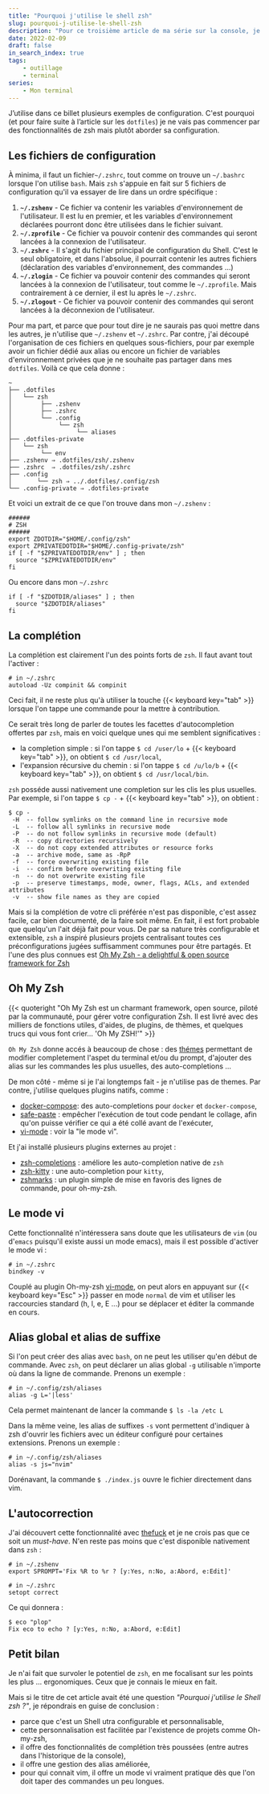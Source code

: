 ```yaml
---
title: "Pourquoi j'utilise le shell zsh"
slug: pourquoi-j-utilise-le-shell-zsh
description: "Pour ce troisième article de ma série sur la console, je n’imposerais pas une énième comparaison entre bash et zsh. Et pour une bonne raison : je n’ai pas opté pour zsh sur un choix réfléchi et éclairé, mais juste parce que quelqu’un qui connaissait les outils console beaucoup mieux que moi me l’avait conseillé. Ce billet ne traitera pas non plus des grands motifs pour lesquels choisir zsh, mais plutôt des petites choses faisant que j’ai continué à l’utiliser et qui pourraient me servir d’arguments pour vous le recommander."
date: 2022-02-09
draft: false
in_search_index: true
tags:
    - outillage
    - terminal
series:
    - Mon terminal
---
```


J’utilise dans ce billet plusieurs exemples de configuration. C'est pourquoi (et pour faire suite à l’article sur les `dotfiles`) je ne vais pas commencer par des fonctionnalités de zsh mais plutôt aborder sa configuration.

## Les fichiers de configuration

À minima, il faut un fichier`~/.zshrc`, tout comme on trouve un `~/.bashrc` lorsque l'on utilise `bash`. Mais `zsh` s'appuie en fait sur 5 fichiers de configuration qu'il va essayer de lire dans un ordre spécifique :

1. **`~/.zshenv`** - Ce fichier va contenir les variables d'environnement de l'utilisateur. Il est lu en premier, et les variables d'environnement déclarées pourront donc être utilisées dans le fichier suivant.
2. **`~/.zprofile`** - Ce fichier va pouvoir contenir des commandes qui seront lancées à la connexion de l'utilisateur.
3. **`~/.zshrc`** - Il s'agit du fichier principal de configuration du Shell. C'est le seul obligatoire, et dans l'absolue, il pourrait contenir les autres fichiers (déclaration des variables d'environnement, des commandes ...)
4. **`~/.zlogin`** - Ce fichier va pouvoir contenir des commandes qui seront lancées à la connexion de l'utilisateur, tout comme le `~/.zprofile`. Mais contrairement à ce dernier, il est lu après le `~/.zshrc`.
5. **`~/.zlogout`** - Ce fichier va pouvoir contenir des commandes qui seront lancées à la déconnexion de l'utilisateur.

Pour ma part, et parce que pour tout dire je ne saurais pas quoi mettre dans les autres, je n'utilise que `~/.zshenv` et `~/.zshrc`. Par contre, j'ai découpé l'organisation de ces fichiers en quelques sous-fichiers, pour par exemple avoir un fichier dédié aux alias ou encore un fichier de variables d'environnement privées que je ne souhaite pas partager dans mes `dotfiles`. Voilà ce que cela donne :

```shell
~
├── .dotfiles
│   └── zsh
│        ├── .zshenv
│        ├── .zshrc
│        └── .config
│             └── zsh
│             	   └── aliases
├── .dotfiles-private
│   └── zsh
│        └── env
├── .zshenv ⇒ .dotfiles/zsh/.zshenv
├── .zshrc  ⇒ .dotfiles/zsh/.zshrc
├── .config
│       └── zsh ⇒ ../.dotfiles/.config/zsh
└── .config-private ⇒ .dotfiles-private
```

Et voici un extrait de ce que l'on trouve dans mon `~/.zshenv` :

```shell
######
# ZSH
######
export ZDOTDIR="$HOME/.config/zsh"
export ZPRIVATEDOTDIR="$HOME/.config-private/zsh"
if [ -f "$ZPRIVATEDOTDIR/env" ] ; then
  source "$ZPRIVATEDOTDIR/env"
fi
```

Ou encore dans mon `~/.zshrc`

```shell
if [ -f "$ZDOTDIR/aliases" ] ; then
  source "$ZDOTDIR/aliases"
fi
```

## La complétion

La complétion est clairement l'un des points forts de `zsh`. Il faut avant tout l'activer :

```shell
# in ~/.zshrc
autoload -Uz compinit && compinit
```

Ceci fait, il ne reste plus qu'à utiliser la touche {{< keyboard key="tab" >}} lorsque l'on tappe une commande pour la mettre à contribution.

Ce serait très long de parler de toutes les facettes d'autocompletion offertes par `zsh`, mais en voici quelque unes qui me semblent significatives :

- la completion simple : si l'on tappe  `$ cd /user/lo` + {{< keyboard key="tab" >}}, on obtient  `$ cd /usr/local`,
- l'expansion récursive du chemin : si l'on tappe  `$ cd /u/lo/b` + {{< keyboard key="tab" >}}, on obtient  `$ cd /usr/local/bin`.

`zsh` posséde aussi nativement une completion sur les clis les plus usuelles. Par exemple, si l'on tappe  `$ cp -` + {{< keyboard key="tab" >}}, on obtient :

```shell
$ cp -
 -H  -- follow symlinks on the command line in recursive mode
 -L  -- follow all symlinks in recursive mode
 -P  -- do not follow symlinks in recursive mode (default)
 -R  -- copy directories recursively
 -X  -- do not copy extended attributes or resource forks
 -a  -- archive mode, same as -RpP
 -f  -- force overwriting existing file
 -i  -- confirm before overwriting existing file
 -n  -- do not overwrite existing file
 -p  -- preserve timestamps, mode, owner, flags, ACLs, and extended attributes
 -v  -- show file names as they are copied
```

Mais si la complétion de votre cli préférée n'est pas disponible, c'est assez facile, car bien documenté, de la faire soit même. En fait, il est fort probable que quelqu'un l'ait déjà fait pour vous. De par sa nature très configurable et extensible, `zsh` a inspiré plusieurs projets centralisant toutes ces préconfigurations jugées suffisamment communes pour être partagés. Et l'une des plus connues est [Oh My Zsh - a delightful & open source framework for Zsh](https://ohmyz.sh/)

## Oh My Zsh

{{< quoteright "Oh My Zsh est un charmant framework, open source, piloté par la communauté, pour gérer votre configuration Zsh. Il est livré avec des milliers de fonctions utiles, d'aides, de plugins, de thèmes, et quelques trucs qui vous font crier... 'Oh My ZSH!'" >}}

`Oh My Zsh` donne accés à beaucoup de chose : des [thémes](https://github.com/ohmyzsh/ohmyzsh/wiki/Themes) permettant de modifier completement l'aspet du terminal et/ou du prompt, d'ajouter des alias sur les commandes les plus usuelles, des auto-completions ...

De mon côté - même si je l'ai longtemps fait - je n'utilise pas de themes. Par contre, j'utilise quelques plugins natifs, comme :

- [docker-compose](https://github.com/ohmyzsh/ohmyzsh/tree/master/plugins/docker-compose): des auto-completions pour `docker` et `docker-compose`,
- [safe-paste](https://github.com/ohmyzsh/ohmyzsh/tree/master/plugins/safe-paste) : empêcher l'exécution de tout code pendant le collage, afin qu'on puisse vérifier ce qui a été collé avant de l'exécuter,
- [vi-mode](https://github.com/ohmyzsh/ohmyzsh/tree/master/plugins/vi-mode) : voir la "le mode vi".

 Et j'ai installé plusieurs plugins externes au projet :
 
 - [zsh-completions](https://github.com/zsh-users/zsh-completions) : améliore les auto-completion native de `zsh`
 - [zsh-kitty](https://github.com/redxtech/zsh-kitty) : une auto-completion pour `kitty`,
 - [zshmarks](https://github.com/jocelynmallon/zshmarks) : un plugin simple de mise en favoris des lignes de commande, pour oh-my-zsh.

## Le mode vi

Cette fonctionnalité n'intéressera sans doute que les utilisateurs de  `vim` (ou d'`emacs` puisqu'il existe aussi un mode emacs), mais il est possible d'activer le mode vi :

```shell
# in ~/.zshrc
bindkey -v
```

Couplé au plugin Oh-my-zsh [vi-mode](https://github.com/ohmyzsh/ohmyzsh/tree/master/plugins/vi-mode), on peut alors en appuyant sur {{< keyboard key="Esc" >}} passer en mode `normal` de vim et utiliser les raccourcies standard (h, l, e, E ...) pour se déplacer et éditer la commande en cours.

## Alias global et alias de suffixe

Si l'on peut créer des alias avec `bash`, on ne peut les utiliser qu'en début de commande. Avec `zsh`, on peut déclarer un alias global `-g` utilisable n'importe où dans la ligne de commande. Prenons un exemple :

```shell
# in ~/.config/zsh/aliases
alias -g L='|less'
```

Cela permet maintenant de lancer la commande `$ ls -la /etc L`

Dans la même veine, les alias de suffixes `-s` vont permettent d'indiquer à zsh d'ouvrir les fichiers avec un éditeur configuré pour certaines extensions. Prenons un exemple  :

```shell
# in ~/.config/zsh/aliases
alias -s js="nvim"
```

Dorénavant, la commande `$ ./index.js` ouvre le fichier directement dans vim.

## L'autocorrection

J'ai découvert cette fonctionnalité avec [thefuck](https://github.com/nvbn/thefuck) et je ne crois pas que ce soit un *must-have*. N'en reste pas moins que c'est disponible nativement dans `zsh` :

```shell
# in ~/.zshenv
export SPROMPT='Fix %R to %r ? [y:Yes, n:No, a:Abord, e:Edit]'
```

```shell
# in ~/.zshrc
setopt correct
```

Ce qui donnera :

```shell
$ eco "plop"
Fix eco to echo ? [y:Yes, n:No, a:Abord, e:Edit]
```

## Petit bilan

Je n'ai fait que survoler le potentiel de `zsh`, en me focalisant sur les points les plus ... ergonomiques. Ceux que je connais le mieux en fait.

Mais si le titre de cet article avait été une question *"Pourquoi j'utilise le Shell zsh ?"*, je répondrais en guise de conclusion : 

- parce que c'est un Shell utra configurable et personnalisable,
- cette personnalisation est facilitée par l'existence de projets comme Oh-my-zsh,
- il offre des fonctionnalités de complétion très poussées (entre autres dans l'historique de la console),
- il offre une gestion des alias améliorée,
- pour qui connait vim, il offre un mode vi vraiment pratique dès que l'on doit taper des commandes un peu longues.
